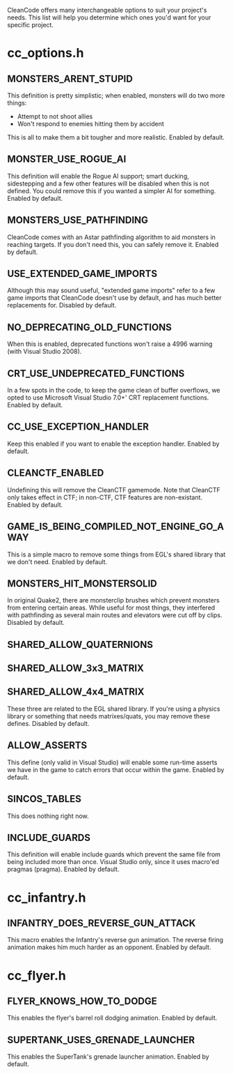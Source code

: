 CleanCode offers many interchangeable options to suit your project's needs. This list will help you determine which ones you'd want for your specific project.

# cc\_options.h #

## MONSTERS\_ARENT\_STUPID ##
This definition is pretty simplistic; when enabled, monsters will do two more things:
  * Attempt to not shoot allies
  * Won't respond to enemies hitting them by accident

This is all to make them a bit tougher and more realistic. Enabled by default.

## MONSTER\_USE\_ROGUE\_AI ##
This definition will enable the Rogue AI support; smart ducking, sidestepping and a few other features will be disabled when this is not defined. You could remove this if you wanted a simpler AI for something. Enabled by default.

## MONSTERS\_USE\_PATHFINDING ##
CleanCode comes with an Astar pathfinding algorithm to aid monsters in reaching targets. If you don't need this, you can safely remove it. Enabled by default.

## USE\_EXTENDED\_GAME\_IMPORTS ##
Although this may sound useful, "extended game imports" refer to a few game imports that CleanCode doesn't use by default, and has much better replacements for. Disabled by default.

## NO\_DEPRECATING\_OLD\_FUNCTIONS ##
When this is enabled, deprecated functions won't raise a 4996 warning (with Visual Studio 2008).

## CRT\_USE\_UNDEPRECATED\_FUNCTIONS ##
In a few spots in the code, to keep the game clean of buffer overflows, we opted to use Microsoft Visual Studio 7.0+' CRT replacement functions. Enabled by default.

## CC\_USE\_EXCEPTION\_HANDLER ##
Keep this enabled if you want to enable the exception handler. Enabled by default.

## CLEANCTF\_ENABLED ##
Undefining this will remove the CleanCTF gamemode. Note that CleanCTF only takes effect in CTF; in non-CTF, CTF features are non-existant. Enabled by default.

## GAME\_IS\_BEING\_COMPILED\_NOT\_ENGINE\_GO\_AWAY ##
This is a simple macro to remove some things from EGL's shared library that we don't need. Enabled by default.

## MONSTERS\_HIT\_MONSTERSOLID ##
In original Quake2, there are monsterclip brushes which prevent monsters from entering certain areas. While useful for most things, they interfered with pathfinding as several main routes and elevators were cut off by clips. Disabled by default.

## SHARED\_ALLOW\_QUATERNIONS ##
## SHARED\_ALLOW\_3x3\_MATRIX ##
## SHARED\_ALLOW\_4x4\_MATRIX ##
These three are related to the EGL shared library. If you're using a physics library or something that needs matrixes/quats, you may remove these defines. Disabled by default.

## ALLOW\_ASSERTS ##
This define (only valid in Visual Studio) will enable some run-time asserts we have in the game to catch errors that occur within the game. Enabled by default.

## SINCOS\_TABLES ##
This does nothing right now.

## INCLUDE\_GUARDS ##
This definition will enable include guards which prevent the same file from being included more than once. Visual Studio only, since it uses macro'ed pragmas (pragma). Enabled by default.

# cc\_infantry.h #

## INFANTRY\_DOES\_REVERSE\_GUN\_ATTACK ##
This macro enables the Infantry's reverse gun animation. The reverse firing animation makes him much harder as an opponent. Enabled by default.

# cc\_flyer.h #

## FLYER\_KNOWS\_HOW\_TO\_DODGE ##
This enables the flyer's barrel roll dodging animation. Enabled by default.

## SUPERTANK\_USES\_GRENADE\_LAUNCHER ##
This enables the SuperTank's grenade launcher animation. Enabled by default.